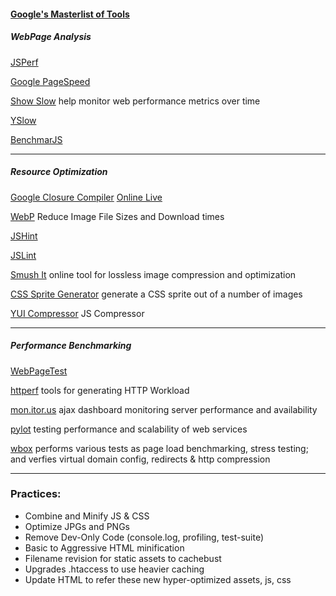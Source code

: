 #### [Google's Masterlist of Tools](https://developers.google.com/speed/tools)

##### WebPage Analysis

[JSPerf](http://jsperf.com/)

[Google PageSpeed](https://developers.google.com/speed/pagespeed/)

[Show Slow](http://www.showslow.com/) help monitor web performance metrics over time

[YSlow](http://developer.yahoo.com/yslow/)

[BenchmarJS](http://benchmarkjs.com/)

---

##### Resource Optimization

[Google Closure Compiler](http://code.google.com/p/closure-compiler/) [Online Live](http://closure-compiler.appspot.com/home)

[WebP](https://developers.google.com/speed/webp/index.html) Reduce Image File Sizes and Download times

[JSHint](http://jshint.com)

[JSLint](http://jslint.com)

[Smush It](http://smush.it/) online tool for lossless image compression and optimization

[CSS Sprite Generator](http://spritegen.website-performance.org/) generate a CSS sprite out of a number of images

[YUI Compressor](http://developer.yahoo.com/yui/compressor/) JS Compressor

---

##### Performance Benchmarking

[WebPageTest](http://www.webpagetest.org/)

[httperf](http://www.hpl.hp.com/research/linux/httperf/) tools for generating HTTP Workload

[mon.itor.us](http://mon.itor.us/) ajax dashboard monitoring server performance and availability

[pylot](http://www.pylot.org/) testing performance and scalability of web services

[wbox](http://hping.org/wbox/) performs various tests as page load benchmarking, stress testing; and verfies virtual domain config, redirects & http compression

---

### Practices:

* Combine and Minify JS & CSS
* Optimize JPGs and PNGs
* Remove Dev-Only Code (console.log, profiling, test-suite)
* Basic to Aggressive HTML minification
* Filename revision for static assets to cachebust
* Upgrades .htaccess to use heavier caching
* Update HTML to refer these new hyper-optimized assets, js, css
